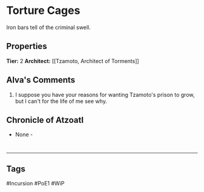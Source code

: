 # Torture Cages
Iron bars tell of the criminal swell.

## Properties
**Tier:** 2
**Architect:** [[Tzamoto, Architect of Torments]]

## Alva's Comments
1. I suppose you have your reasons for wanting Tzamoto's prison to grow, but I can't for the life of me see why.

## Chronicle of Atzoatl
- None -

#
---
## Tags
#Incursion
#PoE1
#WiP
